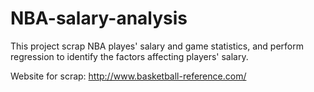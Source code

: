 # NBA-salary-analysis

This project scrap NBA playes' salary and game statistics, and perform regression to identify the factors affecting players' salary.

Website for scrap: http://www.basketball-reference.com/
